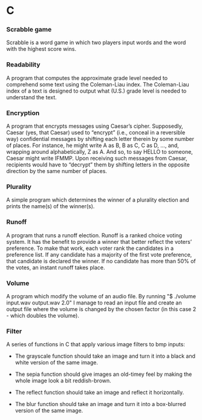 # C

<h3> Scrabble game </h3>

Scrabble is a word game in which two players input words and the word with the highest score wins.

<h3> Readability </h3>

A program that computes the approximate grade level needed to comprehend some text using the Coleman-Liau index. The Coleman-Liau index of a text is designed to output what (U.S.) grade level is needed to understand the text.

<h3> Encryption </h3>

A program that encrypts messages using Caesar’s cipher. Supposedly, Caesar (yes, that Caesar) used to “encrypt” (i.e., conceal in a reversible way) confidential messages by shifting each letter therein by some number of places. For instance, he might write A as B, B as C, C as D, …, and, wrapping around alphabetically, Z as A. And so, to say HELLO to someone, Caesar might write IFMMP. Upon receiving such messages from Caesar, recipients would have to “decrypt” them by shifting letters in the opposite direction by the same number of places.

<h3> Plurality </h3>
A simple program which determines the winner of a plurality election and prints the name(s) of the winner(s).

<h3> Runoff </h3>
A program that runs a runoff election. Runoff is a ranked choice voting system. It has the benefit to provide a winner that better reflect the voters’ preference. To make that work, each voter rank the candidates in a preference list. If any candidate has a majority of the first vote preference, that candidate is declared the winner. If no candidate has more than 50% of the votes, an instant runoff takes place.


<h3> Volume </h3>
A program which modify the volume of an audio file. By running "$ ./volume input.wav output.wav 2.0" I manage to read an input file and create an output file where the volume is changed by the chosen factor (in this case 2 - which doubles the volume).

<h3> Filter </h3>
A series of functions in C that apply various image filters to bmp inputs:

- The grayscale function should take an image and turn it into a black and white version of the same image.

- The sepia function should give images an old-timey feel by making the whole image look a bit reddish-brown.

- The reflect function should take an image and reflect it horizontally.

- The blur function should take an image and turn it into a box-blurred version of the same image.
